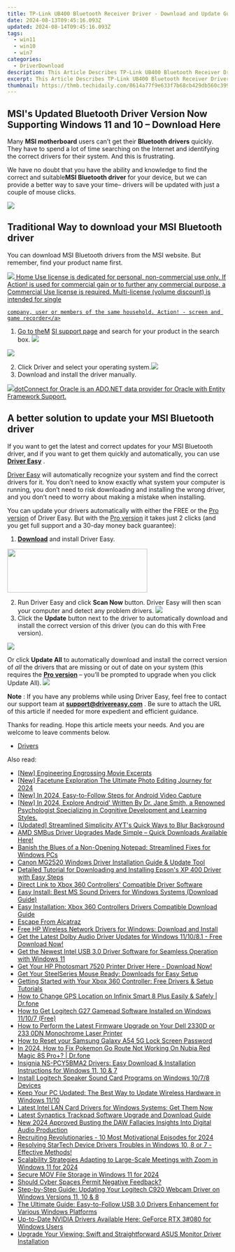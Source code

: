 ```yaml
---
title: TP-Link UB400 Bluetooth Receiver Driver - Download and Update Guide
date: 2024-08-13T09:45:16.093Z
updated: 2024-08-14T09:45:16.093Z
tags:
  - win11
  - win10
  - win7
categories:
  - DriverDownload
description: This Article Describes TP-Link UB400 Bluetooth Receiver Driver - Download and Update Guide
excerpt: This Article Describes TP-Link UB400 Bluetooth Receiver Driver - Download and Update Guide
thumbnail: https://thmb.techidaily.com/8614a77f9e633f7b68cb429db560c3992306d2b5be6c80ea6d2432a854e4bb42.jpg
---
```


## MSI's Updated Bluetooth Driver Version Now Supporting Windows 11 and 10 – Download Here

Many **MSI motherboard** users can’t get their **Bluetooth drivers** quickly. They have to spend a lot of time searching on the Internet and identifying the correct drivers for their system. And this is frustrating.

 We have no doubt that you have the ability and knowledge to find the correct and suitable**MSI Bluetooth driver** for your device, but we can provide a better way to save your time– drivers will be updated with just a couple of mouse clicks.

<!-- affiliate ads begin -->
<a href="https://estore.winxdvd.com/order/checkout.php?PRODS=12653853&QTY=1&AFFILIATE=108875&CART=1"><img src="https://secure.avangate.com/images/merchant/bcb41ccdc4363c6848a1d760f26c28a0/products/14_videoproc-converter-ai-box.png" border="0"></a>
<!-- affiliate ads end -->
## Traditional Way to download your MSI Bluetooth driver

 You can download MSI Bluetooth drivers from the MSI website. But remember, find your product name first.

<!-- affiliate ads begin -->
<a href="https://checkout.mirillis.com/order/checkout.php?PRODS=4704640&QTY=1&AFFILIATE=108875&CART=1"> <img src="https://secure.avangate.com/images/merchant/547a5a56d43f6d40f9a6a2f76501d013/products/1_mirillis_action_boxshot_store_1x.jpg" border="0">
	Home Use license is dedicated for personal, non-commercial use only. 
	If Action! is used for commercial gain or to further any commercial purpose, 
	a Commercial Use license is required. Multi-license (volume discount) is intended for single 
 
	company, user or members of the same household. Action! - screen and game recorder</a>
<!-- affiliate ads end -->
1. Go to the[M](https://www.msi.com/support/download/) [SI support page](https://www.msi.com/support/download/) and search for your product in the search box. ![](https://images.drivereasy.com/wp-content/uploads/2019/07/audio-support.jpg)
<!-- affiliate ads begin -->
<a href="https://store.massmailsoftware.com/order/checkout.php?PRODS=2069351&QTY=1&AFFILIATE=108875&CART=1"><img src="https://secure.avangate.com/images/merchant/dc87c13749315c7217cdc4ac692e704c/banera_for_partners-24_%282%29.jpg" border="0"></a>
<!-- affiliate ads end -->
2. Click Driver and select your operating system.![](https://images.drivereasy.com/wp-content/uploads/2019/07/bluetooth1.jpg)
3. Download and install the driver manually.

<!-- affiliate ads begin -->
<a href="https://checkout.devart.com/order/checkout.php?PRODS=5023555&QTY=1&AFFILIATE=108875&CART=1"><img src="https://secure.avangate.com/images/merchant/45b430710ad04765a6afd58d9d9fafca/products/dotConnect_O.png" border="0">dotConnect for Oracle is an ADO.NET data provider for Oracle with Entity Framework Support.</a>
<!-- affiliate ads end -->
## A better solution to update your MSI Bluetooth driver

 If you want to get the latest and correct updates for your MSI Bluetooth driver, and if you want to get them quickly and automatically, you can use **[Driver Easy](https://tools.techidaily.com/drivereasy/download/)**  .

[Driver Easy](https://tools.techidaily.com/drivereasy/download/) will automatically recognize your system and find the correct drivers for it. You don’t need to know exactly what system your computer is running, you don’t need to risk downloading and installing the wrong driver, and you don’t need to worry about making a mistake when installing.

 You can update your drivers automatically with either the FREE or the [Pro version](https://tools.techidaily.com/drivereasy/download/) of Driver Easy. But with the [Pro version](https://tools.techidaily.com/drivereasy/download/) it takes just 2 clicks (and you get full support and a 30-day money back guarantee):

1. **[Download](https://tools.techidaily.com/drivereasy/download/)**  and install Driver Easy.
<!-- affiliate ads begin -->
<a href="https://proteahair.pxf.io/c/5597632/1983634/23621" target="_top" id="1983634"><img src="//a.impactradius-go.com/display-ad/23621-1983634" border="0" alt="" width="320" height="100"/></a><img height="0" width="0" src="https://imp.pxf.io/i/5597632/1983634/23621" style="position:absolute;visibility:hidden;" border="0" />
<!-- affiliate ads end -->
2. Run Driver Easy and click **Scan Now** button. Driver Easy will then scan your computer and detect any problem drivers. ![](https://images.drivereasy.com/wp-content/uploads/2019/07/b11.jpg)
3. Click the **Update** button next to the driver to automatically download and install the correct version of this driver (you can do this with Free version).  
<!-- affiliate ads begin -->
<a href="https://secure.2checkout.com/order/checkout.php?PRODS=4615471&QTY=1&AFFILIATE=108875&CART=1"><img src="https://images.wondershare.com/affiliate-image/affiliate_banners_en/max_782x90.png" border="0"></a>
<!-- affiliate ads end -->
 Or click **Update All** to automatically download and install the correct version of _all_ the drivers that are missing or out of date on your system (this requires the **[Pro version](https://tools.techidaily.com/drivereasy/download/)**  – you’ll be prompted to upgrade when you click Update All). ![](https://images.drivereasy.com/wp-content/uploads/2019/07/bluetooth.jpg)

**Note** : If you have any problems while using Driver Easy, feel free to contact our support team at **[support@drivereasy.com](https://tools.techidaily.com/drivereasy/download/)**  . Be sure to attach the URL of this article if needed for more expedient and efficient guidance.

 Thanks for reading. Hope this article meets your needs. And you are welcome to leave comments below.

* [Drivers](https://tools.techidaily.com/drivereasy/download/)

<ins class="adsbygoogle"
     style="display:block"
     data-ad-format="autorelaxed"
     data-ad-client="ca-pub-7571918770474297"
     data-ad-slot="1223367746"></ins>



<ins class="adsbygoogle"
     style="display:block"
     data-ad-client="ca-pub-7571918770474297"
     data-ad-slot="8358498916"
     data-ad-format="auto"
     data-full-width-responsive="true"></ins>

<span class="atpl-alsoreadstyle">Also read:</span>
<div><ul>
<li><a href="https://vp-tips.techidaily.com/new-engineering-engrossing-movie-excerpts/"><u>[New] Engineering Engrossing Movie Excerpts</u></a></li>
<li><a href="https://fox-friendly.techidaily.com/new-facetune-exploration-the-ultimate-photo-editing-journey-for-2024/"><u>[New] Facetune Exploration  The Ultimate Photo Editing Journey for 2024</u></a></li>
<li><a href="https://screen-recording.techidaily.com/new-in-2024-easy-to-follow-steps-for-android-video-capture/"><u>[New] In 2024, Easy-to-Follow Steps for Android Video Capture</u></a></li>
<li><a href="https://screen-capture.techidaily.com/1716068992754-new-in-2024-explore-android-written-by-dr-jane-smith-a-renowned-psychologist-specializing-in-cognitive-development-and-learning-styles/"><u>[New] In 2024, Explore Android' Written By  Dr. Jane Smith, a Renowned Psychologist Specializing in Cognitive Development and Learning Styles.</u></a></li>
<li><a href="https://facebook-video-share.techidaily.com/updated-streamlined-simplicity-ayts-quick-ways-to-blur-background/"><u>[Updated] Streamlined Simplicity  AYT's Quick Ways to Blur Background</u></a></li>
<li><a href="https://win-amazing.techidaily.com/1722974143741-amd-smbus-driver-upgrades-made-simple-quick-downloads-available-here/"><u>AMD SMBus Driver Upgrades Made Simple – Quick Downloads Available Here!</u></a></li>
<li><a href="https://windows11.techidaily.com/banish-the-blues-of-a-non-opening-notepad-streamlined-fixes-for-windows-pcs/"><u>Banish the Blues of a Non-Opening Notepad: Streamlined Fixes for Windows PCs</u></a></li>
<li><a href="https://win-amazing.techidaily.com/canon-mg2520-windows-driver-installation-guide-and-update-tool/"><u>Canon MG2520 Windows Driver Installation Guide & Update Tool</u></a></li>
<li><a href="https://win-amazing.techidaily.com/detailed-tutorial-for-downloading-and-installing-epsons-xp-400-driver-with-easy-steps/"><u>Detailed Tutorial for Downloading and Installing Epson's XP 400 Driver with Easy Steps</u></a></li>
<li><a href="https://win-amazing.techidaily.com/direct-link-to-xbox-360-controllers-compatible-driver-software/"><u>Direct Link to Xbox 360 Controllers' Compatible Driver Software</u></a></li>
<li><a href="https://win-amazing.techidaily.com/easy-install-best-ms-sound-drivers-for-windows-systems-download-guide/"><u>Easy Install: Best MS Sound Drivers for Windows Systems (Download Guide)</u></a></li>
<li><a href="https://win-amazing.techidaily.com/easy-installation-xbox-360-controllers-drivers-compatible-download-guide/"><u>Easy Installation: Xbox 360 Controllers Drivers Compatible Download Guide</u></a></li>
<li><a href="https://win-amazing.techidaily.com/escape-from-alcatraz/"><u>Escape From Alcatraz</u></a></li>
<li><a href="https://win-amazing.techidaily.com/free-hp-wireless-network-drivers-for-windows-download-and-install/"><u>Free HP Wireless Network Drivers for Windows: Download and Install</u></a></li>
<li><a href="https://win-amazing.techidaily.com/1722976921677-get-the-latest-dolby-audio-driver-updates-for-windows-111081-free-download-now/"><u>Get the Latest Dolby Audio Driver Updates for Windows 11/10/8.1 - Free Download Now!</u></a></li>
<li><a href="https://win-amazing.techidaily.com/get-the-newest-intel-usb-30-driver-software-for-seamless-operation-with-windows-11/"><u>Get the Newest Intel USB 3.0 Driver Software for Seamless Operation with Windows 11</u></a></li>
<li><a href="https://win-amazing.techidaily.com/1722972593834-get-your-hp-photosmart-7520-printer-driver-here-download-now/"><u>Get Your HP Photosmart 7520 Printer Driver Here - Download Now!</u></a></li>
<li><a href="https://win-amazing.techidaily.com/get-your-steelseries-mouse-ready-downloads-for-easy-setup/"><u>Get Your SteelSeries Mouse Ready: Downloads for Easy Setup</u></a></li>
<li><a href="https://win-amazing.techidaily.com/getting-started-with-your-xbox-360-controller-free-drivers-and-setup-tutorials/"><u>Getting Started with Your Xbox 360 Controller: Free Drivers & Setup Tutorials</u></a></li>
<li><a href="https://review-topics.techidaily.com/how-to-change-gps-location-on-infinix-smart-8-plus-easily-and-safely-drfone-by-drfone-virtual-android/"><u>How to Change GPS Location on Infinix Smart 8 Plus Easily & Safely | Dr.fone</u></a></li>
<li><a href="https://win-amazing.techidaily.com/how-to-get-logitech-g27-gamepad-software-installed-on-windows-11107-free/"><u>How to Get Logitech G27 Gamepad Software Installed on Windows 11/10/7 (Free)</u></a></li>
<li><a href="https://win-amazing.techidaily.com/how-to-perform-the-latest-firmware-upgrade-on-your-dell-2330d-or-233-0dn-monochrome-laser-printer/"><u>How to Perform the Latest Firmware Upgrade on Your Dell 2330D or 233 0DN Monochrome Laser Printer</u></a></li>
<li><a href="https://android-unlock.techidaily.com/how-to-reset-your-samsung-galaxy-a54-5g-lock-screen-password-by-drfone-android/"><u>How to Reset your Samsung Galaxy A54 5G Lock Screen Password</u></a></li>
<li><a href="https://pokemon-go-android.techidaily.com/in-2024-how-to-fix-pokemon-go-route-not-working-on-nubia-red-magic-8s-proplus-drfone-by-drfone-virtual-android/"><u>In 2024, How to Fix Pokemon Go Route Not Working On Nubia Red Magic 8S Pro+? | Dr.fone</u></a></li>
<li><a href="https://win-amazing.techidaily.com/insignia-ns-pcy5bma2-drivers-easy-download-and-installation-instructions-for-windows-11-10-and-7/"><u>Insignia NS-PCY5BMA2 Drivers: Easy Download & Installation Instructions for Windows 11, 10 & 7</u></a></li>
<li><a href="https://win-amazing.techidaily.com/install-logitech-speaker-sound-card-programs-on-windows-1078-devices/"><u>Install Logitech Speaker Sound Card Programs on Windows 10/7/8 Devices</u></a></li>
<li><a href="https://win-amazing.techidaily.com/keep-your-pc-updated-the-best-way-to-update-wireless-hardware-in-windows-1110/"><u>Keep Your PC Updated: The Best Way to Update Wireless Hardware in Windows 11/10</u></a></li>
<li><a href="https://win-amazing.techidaily.com/latest-intel-lan-card-drivers-for-windows-systems-get-them-now/"><u>Latest Intel LAN Card Drivers for Windows Systems: Get Them Now</u></a></li>
<li><a href="https://win-amazing.techidaily.com/latest-synaptics-trackpad-software-upgrade-and-download-guide/"><u>Latest Synaptics Trackpad Software Upgrade and Download Guide</u></a></li>
<li><a href="https://voice-adjusting.techidaily.com/new-2024-approved-busting-the-daw-fallacies-insights-into-digital-audio-production/"><u>New 2024 Approved Busting the DAW Fallacies Insights Into Digital Audio Production</u></a></li>
<li><a href="https://facebook-video-footage.techidaily.com/recruiting-revolutionaries-10-most-motivational-episodes-for-2024/"><u>Recruiting Revolutionaries - 10 Most Motivational Episodes for 2024</u></a></li>
<li><a href="https://win-amazing.techidaily.com/resolving-startech-device-drivers-troubles-in-windows-10-8-or-7-effective-methods/"><u>Resolving StarTech Device Drivers Troubles in Windows 10, 8 or 7 - Effective Methods!</u></a></li>
<li><a href="https://extra-approaches.techidaily.com/scalability-strategies-adapting-to-large-scale-meetings-with-zoom-in-windows-11-for-2024/"><u>Scalability Strategies  Adapting to Large-Scale Meetings with Zoom in Windows 11 for 2024</u></a></li>
<li><a href="https://visual-screen-recording.techidaily.com/secure-mov-file-storage-in-windows-11-for-2024/"><u>Secure MOV File Storage in Windows 11 for 2024</u></a></li>
<li><a href="https://facebook.techidaily.com/should-cyber-spaces-permit-negative-feedback/"><u>Should Cyber Spaces Permit Negative Feedback?</u></a></li>
<li><a href="https://win-amazing.techidaily.com/step-by-step-guide-updating-your-logitech-c920-webcam-driver-on-windows-versions-11-10-and-8/"><u>Step-by-Step Guide: Updating Your Logitech C920 Webcam Driver on Windows Versions 11, 10 & 8</u></a></li>
<li><a href="https://win-amazing.techidaily.com/the-ultimate-guide-easy-to-follow-usb-30-drivers-enhancement-for-various-windows-platforms/"><u>The Ultimate Guide: Easy-to-Follow USB 3.0 Drivers Enhancement for Various Windows Platforms</u></a></li>
<li><a href="https://win-amazing.techidaily.com/up-to-date-nvidia-drivers-available-here-geforce-rtx-3080-for-windows-users/"><u>Up-to-Date NVIDIA Drivers Available Here: GeForce RTX 3#080 for Windows Users</u></a></li>
<li><a href="https://win-amazing.techidaily.com/upgrade-your-viewing-swift-and-straightforward-asus-monitor-driver-installation/"><u>Upgrade Your Viewing: Swift and Straightforward ASUS Monitor Driver Installation</u></a></li>
</ul></div>
